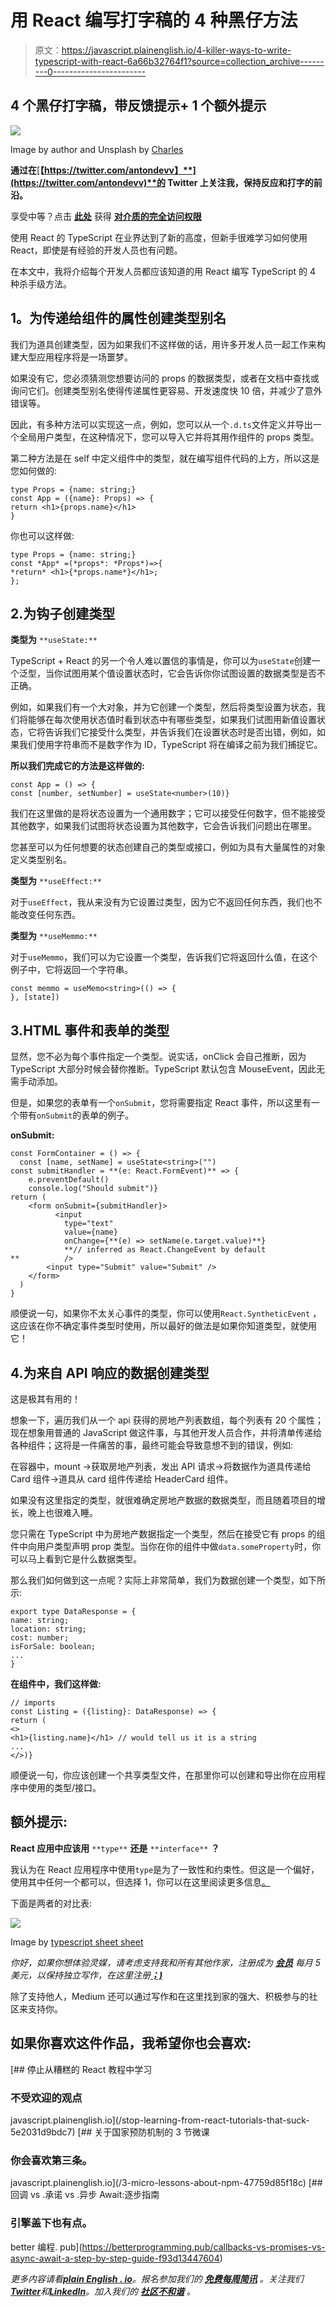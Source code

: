 # 用 React 编写打字稿的 4 种黑仔方法

> 原文：<https://javascript.plainenglish.io/4-killer-ways-to-write-typescript-with-react-6a66b32764f1?source=collection_archive---------0----------------------->

## 4 个黑仔打字稿，带反馈提示+ 1 个额外提示

![](img/b430c3a145329e9be2c4f8caa5ed8345.png)

Image by author and Unsplash by [Charles](https://unsplash.com/photos/K4mSJ7kc0As)

**通过在**[**【https://twitter.com/antondevv】**](https://twitter.com/antondevv)**的 Twitter 上关注我，保持反应和打字的前沿。**

享受中等？点击 [**此处**](https://medium.com/@anton.franzen/membership) 获得 [**对介质的完全访问权限**](https://medium.com/@anton.franzen/membership)

使用 React 的 TypeScript 在业界达到了新的高度，但新手很难学习如何使用 React，即使是有经验的开发人员也有问题。

在本文中，我将介绍每个开发人员都应该知道的用 React 编写 TypeScript 的 4 种杀手级方法。

## **1。为传递给组件的属性创建类型别名**

我们为道具创建类型，因为如果我们不这样做的话，用许多开发人员一起工作来构建大型应用程序将是一场噩梦。

如果没有它，您必须猜测您想要访问的 props 的数据类型，或者在文档中查找或询问它们。创建类型别名使得传递属性更容易、开发速度快 10 倍，并减少了意外错误等。

因此，有多种方法可以实现这一点，例如，您可以从一个`.d.ts`文件定义并导出一个全局用户类型，在这种情况下，您可以导入它并将其用作组件的 props 类型。

第二种方法是在 self 中定义组件中的类型，就在编写组件代码的上方，所以这是您如何做的:

```
type Props = {name: string;}
const App = ({name}: Props) => {
return <h1>{props.name}</h1>
}
```

你也可以这样做:

```
type Props = {name: string;}
const *App* =(*props*: *Props*)=>{
*return* <h1>{*props.name*}</h1>;
};
```

## 2.为钩子创建类型

**类型为** `**useState:**`

TypeScript + React 的另一个令人难以置信的事情是，你可以为`useState`创建一个泛型，当你试图用某个值设置状态时，它会告诉你你试图设置的数据类型是否不正确。

例如，如果我们有一个大对象，并为它创建一个类型，然后将类型设置为状态，我们将能够在每次使用状态值时看到状态中有哪些类型，如果我们试图用新值设置状态，它将告诉我们它接受什么类型，并告诉我们在设置状态时是否出错，例如，如果我们使用字符串而不是数字作为 ID，TypeScript 将在编译之前为我们捕捉它。

**所以我们完成它的方法是这样做的:**

```
const App = () => {
const [number, setNumber] = useState<number>(10)}
```

我们在这里做的是将状态设置为一个通用数字；它可以接受任何数字，但不能接受其他数字，如果我们试图将状态设置为其他数字，它会告诉我们问题出在哪里。

您甚至可以为任何想要的状态创建自己的类型或接口，例如为具有大量属性的对象定义类型别名。

**类型为** `**useEffect:**`

对于`useEffect`，我从来没有为它设置过类型，因为它不返回任何东西，我们也不能改变任何东西。

**类型为** `**useMemmo:**`

对于`useMemmo`，我们可以为它设置一个类型，告诉我们它将返回什么值，在这个例子中，它将返回一个字符串。

```
const memmo = useMemo<string>(() => {
}, [state])
```

## 3.HTML 事件和表单的类型

显然，您不必为每个事件指定一个类型。说实话，onClick 会自己推断，因为 TypeScript 大部分时候会替你推断。TypeScript 默认包含 MouseEvent，因此无需手动添加。

但是，如果您的表单有一个`onSubmit`，您将需要指定 React 事件，所以这里有一个带有`onSubmit`的表单的例子。

**onSubmit:**

```
const FormContainer = () => {
  const [name, setName] = useState<string>("")
const submitHandler = **(e: React.FormEvent)** => {
    e.preventDefault()
    console.log("Should submit")}
return (
    <form onSubmit={submitHandler}>
          <input
            type="text"
            value={name}
            onChange={**(e) => setName(e.target.value)**}
            **// inferred as React.ChangeEvent by default
**          />
        <input type="Submit" value="Submit" />
    </form>
  )
}
```

顺便说一句，如果你不太关心事件的类型，你可以使用`React.SyntheticEvent` ，这应该在你不确定事件类型时使用，所以最好的做法是如果你知道类型，就使用它！

## 4.为来自 API 响应的数据创建类型

这是极其有用的！

想象一下，遍历我们从一个 api 获得的房地产列表数组，每个列表有 20 个属性；现在想象用普通的 JavaScript 做这件事，与其他开发人员合作，并将清单传递给各种组件；这将是一件痛苦的事，最终可能会导致意想不到的错误，例如:

在容器中，mount ->获取房地产列表，发出 API 请求->将数据作为道具传递给 Card 组件->道具从 card 组件传递给 HeaderCard 组件。

如果没有这里指定的类型，就很难确定房地产数据的数据类型，而且随着项目的增长，晚上也很难入睡。

您只需在 TypeScript 中为房地产数据指定一个类型，然后在接受它有 props 的组件中向用户类型声明 prop 类型。当你在你的组件中做`data.someProperty`时，你可以马上看到它是什么数据类型。

那么我们如何做到这一点呢？实际上非常简单，我们为数据创建一个类型，如下所示:

```
export type DataResponse = {
name: string;
location: string;
cost: number;
isForSale: boolean;
...
}
```

**在组件中，我们这样做:**

```
// imports
const Listing = ({listing}: DataResponse) => {
return (
<>
<h1>{listing.name}</h1> // would tell us it is a string
...
</>)}
```

顺便说一句，你应该创建一个共享类型文件，在那里你可以创建和导出你在应用程序中使用的类型/接口。

## 额外提示:

**React 应用中应该用** `**type**` **还是** `**interface**` **？**

我认为在 React 应用程序中使用`type`是为了一致性和约束性。但这是一个偏好，使用其中任何一个都可以，但选择 1，你可以在这里阅读更多信息[。](https://react-typescript-cheatsheet.netlify.app/docs/basic/getting-started/basic_type_example#types-or-interfaces)

下面是两者的对比表:

![](img/4124df59deaeea91e78b8ca097ea6d69.png)

Image by [typescript sheet sheet](https://react-typescript-cheatsheet.netlify.app/docs/basic/getting-started/basic_type_example#types-or-interfaces)

*你好，如果你想体验灵媒，请考虑支持我和所有其他作家，注册成为* [***会员***](https://medium.com/@anton.franzen/membership) *每月 5 美元，以保持独立写作，在这里注册*[***；)***](https://medium.com/@anton.franzen/membership)

除了支持他人，Medium 还可以通过写作和在这里找到家的强大、积极参与的社区来支持你。

## 如果你喜欢这件作品，我希望你也会喜欢:

[](/stop-learning-from-react-tutorials-that-suck-5e2031d9bdc7) [## 停止从糟糕的 React 教程中学习

### 不受欢迎的观点

javascript.plainenglish.io](/stop-learning-from-react-tutorials-that-suck-5e2031d9bdc7) [](/3-micro-lessons-about-npm-47759d85f18c) [## 关于国家预防机制的 3 节微课

### 你会喜欢第三条。

javascript.plainenglish.io](/3-micro-lessons-about-npm-47759d85f18c) [](https://betterprogramming.pub/callbacks-vs-promises-vs-async-await-a-step-by-step-guide-f93d13447604) [## 回调 vs .承诺 vs .异步 Await:逐步指南

### 引擎盖下也有点。

better 编程. pub](https://betterprogramming.pub/callbacks-vs-promises-vs-async-await-a-step-by-step-guide-f93d13447604) 

*更多内容请看*[***plain English . io***](https://plainenglish.io/)*。报名参加我们的* [***免费每周简讯***](http://newsletter.plainenglish.io/) *。关注我们*[***Twitter***](https://twitter.com/inPlainEngHQ)*和*[***LinkedIn***](https://www.linkedin.com/company/inplainenglish/)*。加入我们的* [***社区不和谐***](https://discord.gg/GtDtUAvyhW) *。*